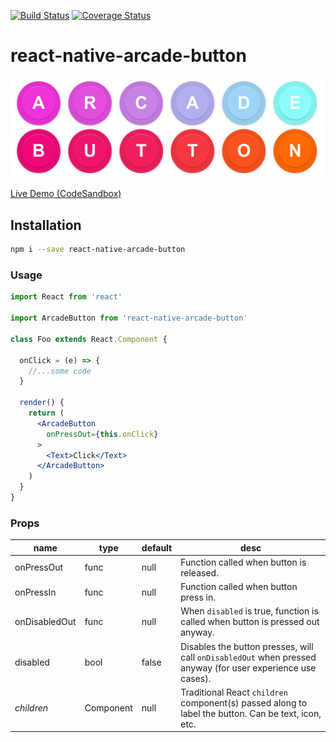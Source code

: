 [![Build Status](https://travis-ci.org/likethemammal/react-native-arcade-button.svg?branch=master)](https://travis-ci.org/likethemammal/react-native-arcade-button)
[![Coverage Status](https://coveralls.io/repos/github/likethemammal/react-native-arcade-button/badge.svg?branch=master)](https://coveralls.io/github/likethemammal/react-native-arcade-button?branch=master)

react-native-arcade-button
=========

![screenshot](example/screenshot.png)

[Live Demo (CodeSandbox)](https://codesandbox.io/s/1rk8r5j1z4)

## Installation

```sh
npm i --save react-native-arcade-button
```

### Usage

```jsx
import React from 'react'

import ArcadeButton from 'react-native-arcade-button'

class Foo extends React.Component {

  onClick = (e) => {
    //...some code
  }

  render() {
    return (
      <ArcadeButton
        onPressOut={this.onClick}
      >
        <Text>Click</Text>
      </ArcadeButton>
    )
  }
}

```

### Props

| name        | type           | default  | desc 
--- | --- | --- | --- |
| onPressOut | func | null | Function called when button is released. |
| onPressIn | func | null | Function called when button press in. |
| onDisabledOut | func | null | When `disabled` is true, function is called when button is pressed out anyway. |
| disabled | bool | false | Disables the button presses, will call `onDisabledOut` when pressed anyway (for user experience use cases). |
| *children* | Component | null | Traditional React `children` component(s) passed along to label the button. Can be text, icon, etc. |
